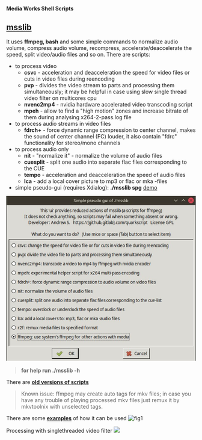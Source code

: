 #### Media Works Shell Scripts
## [**msslib**](msslib)
It uses **ffmpeg, bash** and some simple commands to normalize audio volume, compress audio volume, recompress, accelerate/deaccelerate the speed, split video/audio files and so on. There are scripts:
- to process video
  - **csvc** - acceleration and deacceleration the speed for video files or cuts in video files during reencoding
  - **pvp** - divides the video stream to parts and processing them simultaneously; it may be helpful in case using slow single thread video filter on multicores cpu
  - **nvenc2mp4** - nvidia hardware accelerated video transcoding script
  - **mpeh** - allow to find a "high motion" zones and increase bitrate of them during analysing x264-2-pass.log file
- to process audio streams in video files
  - **fdrch+** - force dynamic range compression to center channel, makes the sound of center channel (FC) louder, it also contain "fdrc" functionality for stereo/mono channels
- to process audio only
  - **nit** - "normalize it" - normalize the volume of audio files
  - **cuesplit** - split one audio into separate flac files corresponding to the CUE
  - **tempo** - acceleration and deacceleration the speed of audio files
  - **lca** - add a local cover picture to mp3 or flac or mka -files
 - simple pseudo-gui (requires Xdialog): **./msslib spg** [demo](https://youtu.be/vFMoS8TiK6Y)
 
 ![](some_examples/msslib_spg.jpg)
 
>**for help run ./msslib -h**

There are [**old versions of scripts**](archive) 

> Known issue: ffmpeg may create auto tags for mkv files; in case you have any trouble of playing processed mkv files just remux it by mkvtoolnix with unselected tags.

There are some [**examples**](some_examples) of how it can be used 
![fig1](some_examples/fdrch+multichannel.png)

Processing with singlethreaded video filter
![](some_examples/msslib-pvp-example.gif)
